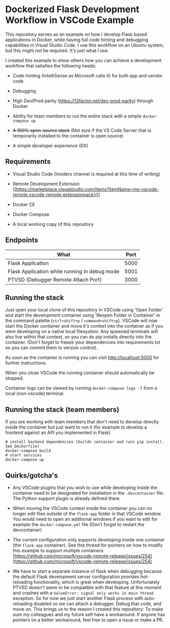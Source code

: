 # Dockerized Flask Development Workflow in VSCode Example

This repository serves as an example on how I develop Flask based applications in Docker, while having full code hinting and debugging capabilities in Visual Studio Code. I use this workflow on an Ubuntu system, but this might not be required. It's just what I use.

I created this example to show others how you can achieve a development workflow that satisfies the following needs:

- Code-hinting (IntelliSense as Microsoft calls it) for both app and vendor code

- Debugging

- High Dev/Prod parity (https://12factor.net/dev-prod-parity) through Docker

- Ability for team members to run the entire stack with a simple `docker-compose up`

- ~~A 100% open-source stack~~ (Not sure if the VS Code Server that is temporarily installed to the container is open source)

- A simple developer experience (DX)

## Requirements

- Visual Studio Code (Insiders channel is required at this time of writing)

- Remote Development Extension ([https://marketplace.visualstudio.com/items?itemName=ms-vscode-remote.vscode-remote-extensionpack]())

- Docker CE

- Docker Compose

- A local working copy of this repository

## Endpoints

| What                                          | Port |
| --------------------------------------------- | ---- |
| Flask Application                             | 5000 |
| Flask Application while running in debug mode | 5001 |
| PTVSD (Debugger Remote Attach Port)           | 3000 |

## Running the stack

Just open your local clone of this repository in VSCode using 'Open Folder' and start the development container using 'Reopen Folder in Container' in the command palette (`ctrl+shift+p` / `command+shift+p`). VSCode will now start the Docker container and move it's context into the container as if you were developing on a native local filesystem. Any spawned terminals will also live within that context, so you can do pip installs directly into the container. (Don't forget to freeze your dependencies into requirements.txt so you can commit them to version control).

As soon as the container is running you can visit [http://localhost:5000]() for further instructions.

When you close VSCode the running container should automatically be stopped.

Container logs can be viewed by running `docker-compose logs -f` from a local (non-vscode) terminal.

## Running the stack (team members)

If you are working with team members that don't need to develop directly inside the container but just want to run it (for example to develop a frontend against an API you implemented in Flask)

```
# install backend dependencies (builds container and runs pip install. See Dockerfile)
docker-compose build
# start services
docker-compose up
```

## Quirks/gotcha's

- Any VSCode plugins that you wish to use while developing inside the container need to be designated for installation in the `.devcontainer` file. The Python support plugin is already defined there.

- When moving the VSCode context inside the container you can no longer edit files outside of the `flask-app` folder in that VSCode window. You would need to open an additional windows if you want to edit for example the `docker-compose.yml` file (Don't forget to restart the devcontainer)

- The current configuration only supports developing inside one container (the `flask-app` container). See this thread for pointers on how to modify this example to support multiple containers [https://github.com/microsoft/vscode-remote-release/issues/254](https://github.com/microsoft/vscode-remote-release/issues/254)

- We have to start a separate instance of flask when debugging because the default Flask development server configuration provides hot-reloading functionality, which is great when developing. Unfortunately PTVSD doesn't seem to be compatible with that feature at this moment and crashes with a `ValueError: signal only works in main thread` exception. So for now we just start another Flask process with auto-reloading disabled so we can attach a debugger. Debug that code, and move on. This brings us to the reason I created this repository: To make sure my colleagues and my future self have a workaround. If anyone has pointers on a better workaround, feel free to open a issue or make a PR.
